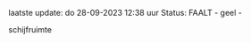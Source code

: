 laatste update: 
do 28-09-2023 12:38   uur 
Status: FAALT - geel - 
<div class="service Y">schijfruimte</div>